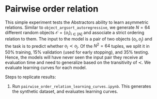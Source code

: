 # Pairwise order relation

This simple experiment tests the Abstractors ability to learn asymmetric relations. Similar to `object_argsort_autoregressive`, we generate $N = 64$ different random objects $`\mathcal{O} = \{o_i\}_{i\in[N]}`$ and associate a strict ordering relation to them. The input to the model is a pair of two objects $(o_i, o_j)$ and the task is to predict whether $o_i \prec o_j$. Of the $N^2 = 64$ tuples, we split it in 50% training, 15% validation (used for early stopping), and 35% testing. Hence, the models will have never seen the input pair they receive at evaluation time and need to generalize based on the transitivity of $\prec$. We evaluate learning curves for each model.

Steps to replicate results:
1) Run `pairwise_order_relation_learning_curves.ipynb`. This generates the synthetic dataset, and evaluates learning curves.